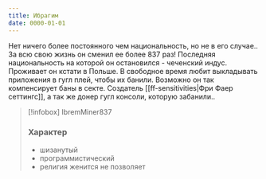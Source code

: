 ```yaml
---
title: Ибрагим
date: 0000-01-01
---
```

Нет ничего более постоянного чем национальность, но не в его случае.. За всю свою жизнь он сменил ее более 837 раз! Последняя национальность на которой он остановился - чеченский индус. Проживает он кстати в Польше. В свободное время любит выкладывать приложения в гугл плей, чтобы их банили. Возможно он так компенсирует баны в секте. Создатель [[ff-sensitivities|Фри Фаер сеттингс]], а так же донер гугл консоли, которую забанили..

>[!infobox] IbremMiner837
> ### Характер
> 
> - шизанутый
> - программистический
> - религия женится не позволяет